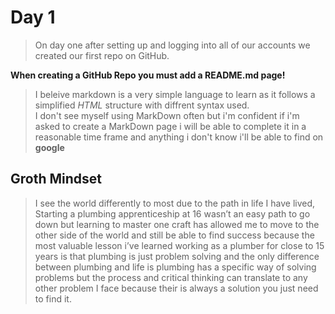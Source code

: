 # Day 1

>On day one after setting up and logging into all of our accounts we created our first repo on GitHub.

**When creating a GitHub Repo you must add a README.md page!**

>I beleive markdown is a very simple language to learn as it follows a simplified *HTML* structure with diffrent syntax used.  
I don't see myself using MarkDown often but i'm confident if i'm asked to create a MarkDown page i will be able to complete it in a reasonable time frame and anything i don't know i'll be able to find on **google**  

## Groth Mindset

>I see the world differently to most due to the path in life I have lived,
Starting a plumbing apprenticeship at 16 wasn’t an easy path to go down but  learning to master one craft has allowed me to move to the other side of the world and still be able to find success because the most valuable lesson i’ve learned working as a plumber for close to 15 years is that plumbing is just problem solving and the only difference between plumbing and life is plumbing has a specific way of solving problems  but the process and critical thinking can translate to any other problem I face because their is always a solution you just need to find it.


